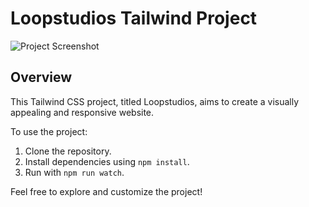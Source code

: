 # Loopstudios Tailwind Project

![Project Screenshot](https://i.ibb.co/HdrQ5WH/Screenshot-12.png)

## Overview

This Tailwind CSS project, titled Loopstudios, aims to create a visually appealing and responsive website.

To use the project:

1. Clone the repository.
2. Install dependencies using `npm install`.
3. Run with `npm run watch`.

Feel free to explore and customize the project!
